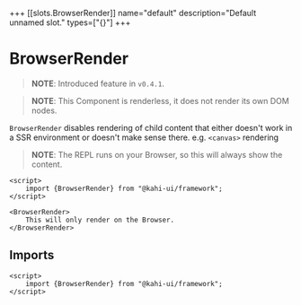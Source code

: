 +++
[[slots.BrowserRender]]
name="default"
description="Default unnamed slot."
types=["{}"]
+++

# BrowserRender

> **NOTE**: Introduced feature in `v0.4.1`.

> **NOTE**: This Component is renderless, it does not render its own DOM nodes.

`BrowserRender` disables rendering of child content that either doesn't work in a SSR environment or doesn't make sense there. e.g. `<canvas>` rendering

> **NOTE**: The REPL runs on your Browser, so this will always show the content.

```svelte {title="BrowserRender Preview" mode="repl"}
<script>
    import {BrowserRender} from "@kahi-ui/framework";
</script>

<BrowserRender>
    This will only render on the Browser.
</BrowserRender>
```

## Imports

```svelte {title="BrowserRender Imports"}
<script>
    import {BrowserRender} from "@kahi-ui/framework";
</script>
```
